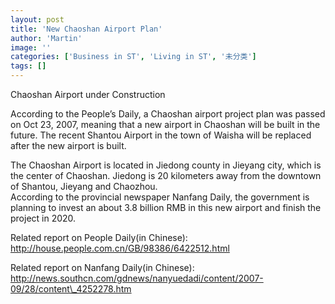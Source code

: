 ```yaml
---
layout: post
title: 'New Chaoshan Airport Plan'
author: 'Martin'
image: ''
categories: ['Business in ST', 'Living in ST', '未分类']
tags: []
---
```


Chaoshan Airport under Construction

According to the People’s Daily, a Chaoshan airport project plan was passed on Oct 23, 2007, meaning that a new airport in Chaoshan will be built in the future. The recent Shantou Airport in the town of Waisha will be replaced after the new airport is built. 

The Chaoshan Airport is located in Jiedong county in Jieyang city, which is the center of Chaoshan. Jiedong is 20 kilometers away from the downtown of Shantou, Jieyang and Chaozhou. <br>
According to the provincial newspaper Nanfang Daily, the government is planning to invest an about 3.8 billion RMB in this new airport and finish the project in 2020.

Related report on People Daily(in Chinese): <br>
http://house.people.com.cn/GB/98386/6422512.html 

Related report on Nanfang Daily(in Chinese):<br>
http://news.southcn.com/gdnews/nanyuedadi/content/2007-09/28/content\_4252278.htm<br>
